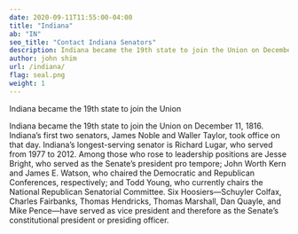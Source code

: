 ```yaml
---
date: 2020-09-11T11:55:00-04:00
title: "Indiana"
ab: "IN"
seo_title: "Contact Indiana Senators"
description: Indiana became the 19th state to join the Union on December 11, 1816.
author: john shim
url: /indiana/
flag: seal.png
weight: 1
---
```

 Indiana became the 19th state to join the Union
 
Indiana became the 19th state to join the Union on December 11, 1816.
 Indiana’s first two senators, James Noble and Waller Taylor, took office on that day. Indiana’s longest-serving senator is Richard Lugar, who served from 1977 to 2012. Among those who rose to leadership positions are Jesse Bright, who served as the Senate’s president pro tempore; John Worth Kern and James E. Watson, who chaired the Democratic and Republican Conferences, respectively; and Todd Young, who currently chairs the National Republican Senatorial Committee. Six Hoosiers—Schuyler Colfax, Charles Fairbanks, Thomas Hendricks, Thomas Marshall, Dan Quayle, and Mike Pence—have served as vice president and therefore as the Senate’s constitutional president or presiding officer.